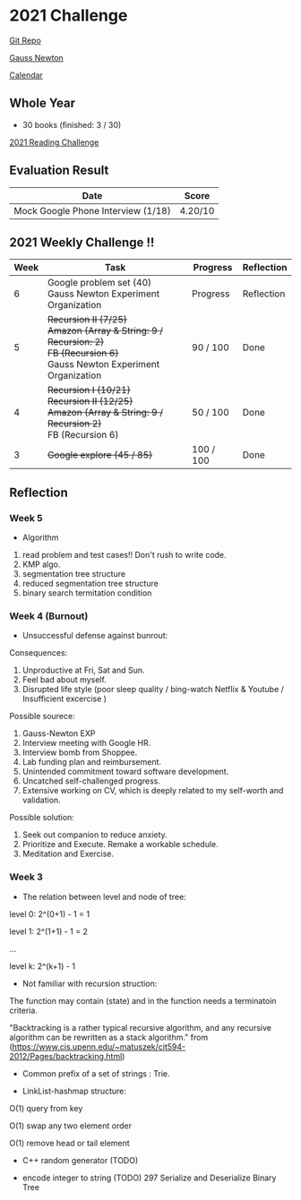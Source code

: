 # 2021 Challenge

[Git Repo](https://github.com/jyhsia5174/jyhsia5174.github.io)

[Gauss Newton](https://jyhsia5174.github.io/gauss-newton.md)

[Calendar](https://calendar.google.com/calendar/u/0/r)

## Whole Year

- 30 books (finished: 3 / 30)

[2021 Reading Challenge](https://www.goodreads.com/user_challenges/26399475)

## Evaluation Result

Date | Score
-----|-----
Mock Google Phone Interview (1/18) | 4.20/10


## 2021 Weekly Challenge !!

Week | Task | Progress | Reflection
-----|-----|-----|-----
6 | Google problem set (40) <br> Gauss Newton Experiment Organization <br> | Progress | Reflection
5 | ~~Recursion II (7/25)~~ <br> ~~Amazon (Array & String: 9 / Recursion: 2)~~ <br> ~~FB (Recursion 6)~~ <br>  Gauss Newton Experiment Organization <br> | 90 / 100 | Done
4 | ~~Recursion I (10/21)~~ <br> ~~Recursion II (12/25)~~ <br> ~~Amazon (Array & String: 9 / Recursion 2)~~ <br> FB (Recursion 6)  |  50 / 100 | Done
3 | ~~Google explore (45 / 85)~~ | 100 / 100 | Done


## Reflection

### Week 5

- Algorithm

1. read problem and test cases!! Don't rush to write code.
2. KMP algo.
3. segmentation tree structure
4. reduced segmentation tree structure
5. binary search termitation condition

### Week 4 (Burnout)

- Unsuccessful defense against bunrout:

Consequences:

1. Unproductive at Fri, Sat and Sun.
2. Feel bad about myself.
3. Disrupted life style (poor sleep quality / bing-watch Netflix & Youtube / Insufficient excercise )

Possible sourece:
1. Gauss-Newton EXP
2. Interview meeting with Google HR.
3. Interview bomb from Shoppee.
4. Lab funding plan and reimbursement.
5. Unintended commitment toward software development.
6. Uncatched self-challenged progress.
7. Extensive working on CV, which is deeply related to my self-worth and validation.

Possible solution:

1. Seek out companion to reduce anxiety.
2. Prioritize and Execute. Remake a workable schedule.
3. Meditation and Exercise.

### Week 3

- The relation between level and node of tree:

level 0: 2^(0+1) - 1 = 1

level 1: 2^(1+1) - 1 = 2

...

level k: 2^(k+1) - 1

- Not familiar with recursion struction:

The function may contain (state) and in the function needs a terminatoin criteria.

"Backtracking is a rather typical recursive algorithm, and any recursive algorithm can be rewritten as a stack algorithm." from (https://www.cis.upenn.edu/~matuszek/cit594-2012/Pages/backtracking.html)


- Common prefix of a set of strings : Trie.

- LinkList-hashmap structure:

O(1) query from key

O(1) swap any two element order

O(1) remove head or tail element


- C++ random generator (TODO)


- encode integer to string (TODO) 297	Serialize and Deserialize Binary Tree


